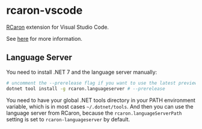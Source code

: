 # rcaron-vscode

[RCaron](https://github.com/Jan0660/RCaron) extension for Visual Studio Code.

See [here](https://rcaron.jan0660.dev/ide-plugins#vscode) for more information.

## Language Server

You need to install .NET 7 and the language server manually:

```sh
# uncomment the --prerelease flag if you want to use the latest preview version
dotnet tool install -g rcaron.languageserver # --prerelease
```

You need to have your global .NET tools directory in your PATH environment variable, which is in most cases `~/.dotnet/tools`.
And then you can use the language server from RCaron, because the `rcaron.languageServerPath` setting is set to `rcaron-languageserver` by default.
